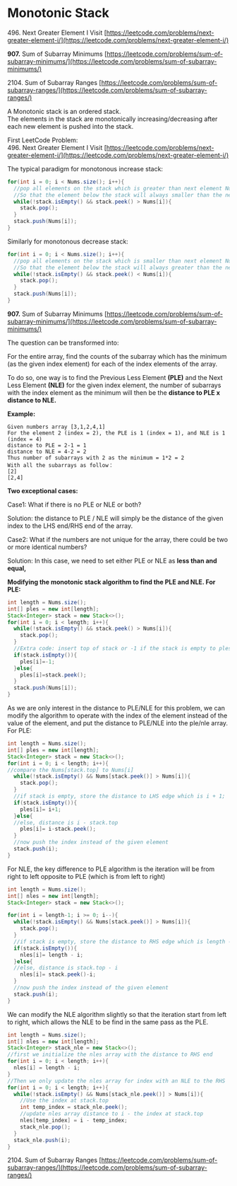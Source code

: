 # Monotonic Stack

496\. Next Greater Element I Visit [https://leetcode.com/problems/next-greater-element-i/](https://leetcode.com/problems/next-greater-element-i/)

**907.** Sum of Subarray Minimums [https://leetcode.com/problems/sum-of-subarray-minimums/](https://leetcode.com/problems/sum-of-subarray-minimums/)

2104\. Sum of Subarray Ranges [https://leetcode.com/problems/sum-of-subarray-ranges/](https://leetcode.com/problems/sum-of-subarray-ranges/)

A Monotonic stack is an ordered stack.\
The elements in the stack are monotonically increasing/decreasing after each new element is pushed into the stack.

First LeetCode Problem:\
496\. Next Greater Element I Visit [https://leetcode.com/problems/next-greater-element-i/](https://leetcode.com/problems/next-greater-element-i/)

The typical paradigm for monotonous increase stack:

```java
for(int i = 0; i < Nums.size(); i++){
  //pop all elements on the stack which is greater than next element Nums[i]
  //So that the element below the stack will always smaller than the next one
  while(!stack.isEmpty() && stack.peek() > Nums[i]){
    stack.pop();
  }
  stack.push(Nums[i]);
}
```

Similarly for monotonous decrease stack:

```java
for(int i = 0; i < Nums.size(); i++){
  //pop all elements on the stack which is smaller than next element Nums[i]
  //So that the element below the stack will always greater than the next one
  while(!stack.isEmpty() && stack.peek() < Nums[i]){
    stack.pop();
  }
  stack.push(Nums[i]);
}
```

**907.** Sum of Subarray Minimums [https://leetcode.com/problems/sum-of-subarray-minimums/](https://leetcode.com/problems/sum-of-subarray-minimums/)

The question can be transformed into:

For the entire array, find the counts of the subarray which has the minimum (as the given index element) for each of the index elements of the array.

To do so, one way is to find the Previous Less Element **(PLE)** and the Next Less Element **(NLE)** for the given index element, the number of subarrays with the index element as the minimum will then be the **distance to PLE x distance to NLE.**

**Example:**

```
Given numbers array [3,1,2,4,1] 
For the element 2 (index = 2), the PLE is 1 (index = 1), and NLE is 1 (index = 4)
distance to PLE = 2-1 = 1
distance to NLE = 4-2 = 2
Thus number of subarrays with 2 as the minimum = 1*2 = 2
With all the subarrays as follow：
[2]
[2,4]
```

**Two exceptional cases:**

Case1: What if there is no PLE or NLE or both?

Solution: the distance to PLE / NLE will simply be the distance of the given index to the LHS end/RHS end of the array.

Case2: What if the numbers are not unique for the array, there could be two or more identical numbers?

Solution: In this case, we need to set either PLE or NLE as **less than and equal,**

**Modifying the monotonic stack algorithm to find the PLE and NLE. For PLE:**

```java
int length = Nums.size();
int[] ples = new int[length];
Stack<Integer> stack = new Stack<>();
for(int i = 0; i < length; i++){
  while(!stack.isEmpty() && stack.peek() > Nums[i]){
    stack.pop();
  }
  //Extra code: insert top of stack or -1 if the stack is empty to ples array
  if(stack.isEmpty()){
    ples[i]=-1;
  }else{
    ples[i]=stack.peek();
  }
  stack.push(Nums[i]);
}
```

As we are only interest in the distance to PLE/NLE for this problem, we can modify the algorithm to operate with the index of the element instead of the value of the element, and put the distance to PLE/NLE into the ple/nle array. For PLE:

```java
int length = Nums.size();
int[] ples = new int[length];
Stack<Integer> stack = new Stack<>();
for(int i = 0; i < length; i++){
//compare the Nums[stack.top] to Nums[i]
  while(!stack.isEmpty() && Nums[stack.peek()] > Nums[i]){
    stack.pop();
  }
  //if stack is empty, store the distance to LHS edge which is i + 1;
  if(stack.isEmpty()){
    ples[i]= i+1;
  }else{
  //else, distance is i - stack.top
    ples[i]= i-stack.peek();
  }
  //now push the index instead of the given element
  stack.push(i);
}
```

For NLE, the key difference to PLE algorithm is the iteration will be from right to left opposite to PLE (which is from left to right)

```java
int length = Nums.size();
int[] nles = new int[length];
Stack<Integer> stack = new Stack<>();

for(int i = length-1; i >= 0; i--){
  while(!stack.isEmpty() && Nums[stack.peek()] > Nums[i]){
    stack.pop();
  }
  //if stack is empty, store the distance to RHS edge which is length - i;
  if(stack.isEmpty()){
    nles[i]= length - i;
  }else{
  //else, distance is stack.top - i
    nles[i]= stack.peek()-i;
  }
  //now push the index instead of the given element
  stack.push(i);
}
```

We can modify the NLE algorithm slightly so that the iteration start from left to right, which allows the NLE to be find in the same pass as the PLE.

```java
int length = Nums.size();
int[] nles = new int[length];
Stack<Integer> stack_nle = new Stack<>();
//first we initialize the nles array with the distance to RHS end
for(int i = 0; i < length; i++){
  nles[i] = length - i;
}
//Then we only update the nles array for index with an NLE to the RHS
for(int i = 0; i < length; i++){
  while(!stack.isEmpty() && Nums[stack_nle.peek()] > Nums[i]){
    //Use the index at stack.top
    int temp_index = stack_nle.peek();
    //update nles array distance to i - the index at stack.top
    nles[temp_index] = i - temp_index;
    stack_nle.pop();
  }
  stack_nle.push(i);
}
```

2104\. Sum of Subarray Ranges [https://leetcode.com/problems/sum-of-subarray-ranges/](https://leetcode.com/problems/sum-of-subarray-ranges/)

